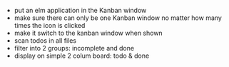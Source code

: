 - put an elm application in the Kanban window
- make sure there can only be one Kanban window no matter how many times the icon is clicked
- make it switch to the kanban window when shown
- scan todos in all files
- filter into 2 groups: incomplete and done
- display on simple 2 colum board: todo & done
